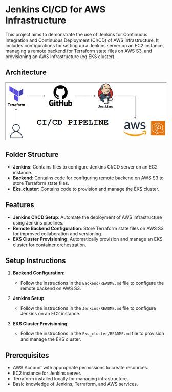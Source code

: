 # Jenkins CI/CD for AWS Infrastructure

This project aims to demonstrate the use of Jenkins for Continuous Integration and Continuous Deployment (CI/CD) of AWS infrastructure. It includes configurations for setting up a Jenkins server on an EC2 instance, managing a remote backend for Terraform state files on AWS S3, and provisioning an AWS infrastructure (eg.EKS cluster).

## Architecture 
![](architecture.png)

## Folder Structure

- **Jenkins**: Contains files to configure Jenkins CI/CD server on an EC2 instance.
- **Backend**: Contains code for configuring remote backend on AWS S3 to store Terraform state files.
- **Eks_cluster**: Contains code to provision and manage the EKS cluster.

## Features

- **Jenkins CI/CD Setup**: Automate the deployment of AWS infrastructure using Jenkins pipelines.
- **Remote Backend Configuration**: Store Terraform state files on AWS S3 for improved collaboration and versioning.
- **EKS Cluster Provisioning**: Automatically provision and manage an EKS cluster for container orchestration.

## Setup Instructions

1. **Backend Configuration**:
   - Follow the instructions in the `Backend/README.md` file to configure the remote backend on AWS S3.

2. **Jenkins Setup**:
   - Follow the instructions in the `Jenkins/README.md` file to configure Jenkins on an EC2 instance.

3. **EKS Cluster Provisioning**:
   - Follow the instructions in the `Eks_cluster/README.md` file to provision and manage the EKS cluster.

## Prerequisites

- AWS Account with appropriate permissions to create resources.
- EC2 instance for Jenkins server.
- Terraform installed locally for managing infrastructure.
- Basic knowledge of Jenkins, Terraform, and AWS services.
